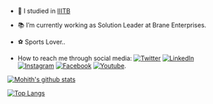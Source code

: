 - 🏬 I studied in [IIITB][2]
- 📚 I’m currently working as Solution Leader at Brane Enterprises.
- ⚽ Sports Lover..

-  How to reach me through social media: [![Twitter][3.2]][4]  [![LinkedIn][1.2]][1]  [![Instagram][2.2]][3]  [![Facebook][5.2]][5]  [![Youtube][4.2]][6].

[1.2]: https://img.shields.io/badge/linkedin-%230077B5.svg?&style=for-the-badge&logo=linkedin&logoColor=white
[2.2]: https://img.shields.io/badge/instagram-%23E4405F.svg?&style=for-the-badge&logo=instagram&logoColor=white
[3.2]: https://img.shields.io/badge/twitter-%231DA1F2.svg?&style=for-the-badge&logo=twitter&logoColor=white
[4.2]: https://img.shields.io/badge/youtube-%23FF0000.svg?&style=for-the-badge&logo=youtube&logoColor=white"
[5.2]: https://img.shields.io/badge/facebook-%231877F2.svg?&style=for-the-badge&logo=facebook&logoColor=white

[1]: https://www.linkedin.com/in/mohith-vegi-37805b112/
[2]: http://iiitb.in/
[3]: https://www.instagram.com/i_am_my.mohith/
[4]: https://twitter.com/MVegi?s=08
[5]: https://www.facebook.com/mohith.vegi.7
[6]: https://www.youtube.com/channel/UCxBVIW5ijdN7sASVxAIvE5w

[![Mohith's github stats](https://github-readme-stats.vercel.app/api?username=mohithvegi&show_icons=true&theme=radical)](https://github.com/mohithvegi/github-readme-stats)

[![Top Langs](https://github-readme-stats.vercel.app/api/top-langs/?username=mohithvegi&layout=compact)](https://github.com/mohithvegi/github-readme-stats)
